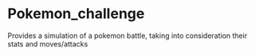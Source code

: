 # Pokemon_challenge
Provides a simulation of a pokemon battle, taking into consideration their stats and moves/attacks
